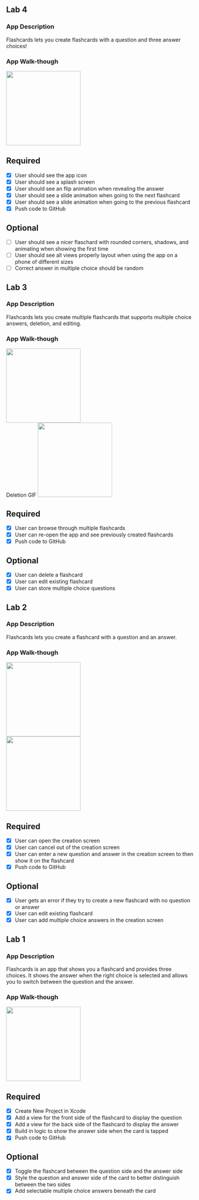 ## Lab 4

### App Description
Flashcards lets you create flashcards with a question and three answer choices!
### App Walk-though
<img src="https://i.imgur.com/aPdgQRr.gif" width=200><br>

## Required
- [x] User should see the app icon 
- [x] User should see a splash screen
- [x] User should see an flip animation when revealing the answer
- [x] User should see a slide animation when going to the next flashcard
- [x] User should see a slide animation when going to the previous flashcard
- [x] Push code to GitHub
## Optional
- [ ] User should see a nicer flaschard with rounded corners, shadows, and animating when showing the first time
- [ ] User should see all views properly layout when using the app on a phone of different sizes
- [ ] Correct answer in multiple choice should be random

## Lab 3

### App Description
Flashcards lets you create multiple flashcards that supports multiple choice answers, deletion, and editing. 

### App Walk-though
<img src="https://i.imgur.com/5KHSe4N.gif" width=200><br>
Deletion GIF
<img src="https://i.imgur.com/V7rbTRe.gif" width=200><br>

## Required
- [x] User can browse through multiple flashcards
- [x] User can re-open the app and see previously created flashcards
- [x] Push code to GitHub
## Optional
- [x] User can delete a flashcard
- [x] User can edit existing flashcard
- [x] User can store multiple choice questions

## Lab 2

### App Description
Flashcards lets you create a flashcard with a question and an answer.
### App Walk-though
<img src="https://i.imgur.com/tD4e0hf.gif" width=200><br>
<img src="https://i.imgur.com/sHlnqEL.gif" width=200><br>

## Required
- [x] User can open the creation screen
- [x] User can cancel out of the creation screen
- [x] User can enter a new question and answer in the creation screen to then show it on the flashcard
- [x] Push code to GitHub
## Optional
- [x] User gets an error if they try to create a new flashcard with no question or answer
- [x] User can edit existing flashcard
- [x] User can add multiple choice answers in the creation screen

## Lab 1

### App Description
Flashcards is an app that shows you a flashcard and provides three choices. It shows the answer when the right choice is selected and allows you to switch between the question and the answer.

### App Walk-though
<img src="https://i.imgur.com/R8lY7ZO.gif" width=200><br>

## Required
- [x] Create New Project in Xcode
- [x] Add a view for the front side of the flashcard to display the question
- [x] Add a view for the back side of the flashcard to display the answer
- [x] Build in logic to show the answer side when the card is tapped
- [x] Push code to GitHub
## Optional
- [x] Toggle the flashcard between the question side and the answer side
- [x] Style the question and answer side of the card to better distinguish between the two sides
- [x] Add selectable multiple choice answers beneath the card

